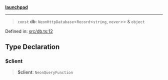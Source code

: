 [**launchpad**](index.md)

***

> `const` **db**: `NeonHttpDatabase`\<`Record`\<`string`, `never`\>\> & `object`

Defined in: [src/db.ts:12](https://github.com/victorbratov/launchpad/blob/2fb5c03d3b8a4ead86d4ea12df9db7edc90ac88e/src/db.ts#L12)

## Type Declaration

### $client

> **$client**: `NeonQueryFunction`
